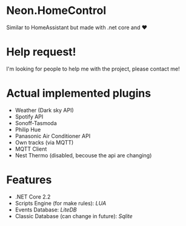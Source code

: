 ﻿# Neon.HomeControl
Similar to HomeAssistant but made with .net core and ❤️

# Help request!
I'm looking for people to help me with the project, please contact me!


# Actual implemented plugins
- Weather (Dark sky API)
- Spotify API
- Sonoff-Tasmoda
- Philip Hue
- Panasonic Air Conditioner API
- Own tracks (via MQTT)
- MQTT Client
- Nest Thermo (disabled, becouse the api are changing)


# Features
 - .NET Core 2.2 
 - Scripts Engine (for make rules): *LUA*
 - Events Database: *LiteDB*
 - Classic Database (can change in future): *Sqlite*
